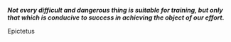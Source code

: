 _**Not every difficult and dangerous thing is suitable for training, but only that which is conducive to success in achieving the object of our effort.**_

Epictetus